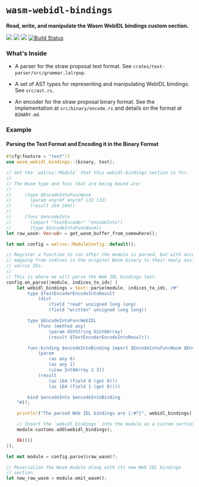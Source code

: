 # `wasm-webidl-bindings`


**Read, write, and manipulate the Wasm WebIDL bindings custom section.**

[![](https://docs.rs/wasm-webidl-bindings/badge.svg)](https://docs.rs/wasm-webidl-bindings/)
[![](https://img.shields.io/crates/v/wasm-webidl-bindings.svg)](https://crates.io/crates/wasm-webidl-bindings)
[![](https://img.shields.io/crates/d/wasm-webidl-bindings.svg)](https://crates.io/crates/wasm-webidl-bindings)
[![Build Status](https://dev.azure.com/rustwasm/wasm-webidl-bindings/_apis/build/status/rustwasm.wasm-webidl-bindings?branchName=master)](https://dev.azure.com/rustwasm/wasm-webidl-bindings/_build/latest?definitionId=2&branchName=master)

### What's Inside

* A parser for the straw proposal text format. See `crates/text-parser/src/grammar.lalrpop`.

* A set of AST types for representing and manipulating WebIDL bindings. See
  `src/ast.rs`.

* An encoder for the straw proposal binary format. See the implementation at
  `src/binary/encode.rs` and details on the format at `BINARY.md`.

### Example

#### Parsing the Text Format and Encoding it in the Binary Format

```rust
#[cfg(feature = "text")]
use wasm_webidl_bindings::{binary, text};

// Get the `walrus::Module` that this webidl-bindings section is for.
//
// The Wasm type and func that are being bound are:
//
//     (type $EncodeIntoFuncWasm
//       (param anyref anyref i32 i32)
//       (result i64 i64))
//
//     (func $encodeInto
//       (import "TextEncoder" "encodeInto")
//       (type $EncodeIntoFuncWasm))
let raw_wasm: Vec<u8> = get_wasm_buffer_from_somewhere();

let mut config = walrus::ModuleConfig::default();

// Register a function to run after the module is parsed, but with access to the
// mapping from indices in the original Wasm binary to their newly assigned
// walrus IDs.
//
// This is where we will parse the Web IDL bindings text.
config.on_parse(|module, indices_to_ids| {
    let webidl_bindings = text::parse(module, indices_to_ids, r#"
        type $TextEncoderEncodeIntoResult
            (dict
                (field "read" unsigned long long)
                (field "written" unsigned long long))

        type $EncodeIntoFuncWebIDL
            (func (method any)
                (param USVString Uint8Array)
                (result $TextEncoderEncodeIntoResult))

        func-binding $encodeIntoBinding import $EncodeIntoFuncWasm $EncodeIntoFuncWebIDL
            (param
                (as any 0)
                (as any 1)
                (view Int8Array 2 3))
            (result
                (as i64 (field 0 (get 0)))
                (as i64 (field 1 (get 0))))

        bind $encodeInto $encodeIntoBinding
    "#)?;

    println!("The parsed Web IDL bindings are {:#?}", webidl_bindings);

    // Insert the `webidl_bindings` into the module as a custom section.
    module.customs.add(webidl_bindings);

    Ok(())
});

let mut module = config.parse(&raw_wasm)?;

// Reserialize the Wasm module along with its new Web IDL bindings
// section.
let new_raw_wasm = module.emit_wasm();
```

